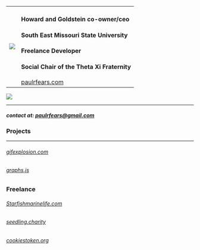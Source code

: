 <table>
  <tr>
  <td>
    <img src="https://user-images.githubusercontent.com/25472414/137795875-f575e6b2-c3f5-4ebb-b21e-1ab1aa411f78.gif"/>
  </td>
  <td>
    <h4>Howard and Goldstein co-owner/ceo</h4>
    <h4>South East Missouri State University</h4>
    <h4>Freelance Developer</h4>
    <h4>Social Chair of the Theta Xi Fraternity</h4>
    <a href="paulrfears.com">paulrfears.com</a>
  </td>
 </tr>
</table>



<img src="https://paulrfears.com/thing.svg"/>



---
##### contact at: paulrfears@gmail.com
### Projects
---
###### [gifexplosion.com](https://gifexplosion.com)
###### [graphs.js](https://paulfears.github.io/Graphs/)

### Freelance
###### [Starfishmarinelife.com](https://starfishmarinelife.com/)
###### [seedling.charity](https://seedling.charity/)
###### [cookiestoken.org](https://cookiestoken.org/)



<!--
**paulfears/paulfears** is a ✨ _special_ ✨ repository because its `README.md` (this file) appears on your GitHub profile.

Here are some ideas to get you started:

- 🔭 I’m currently working on ...
- 🌱 I’m currently learning ...
- 👯 I’m looking to collaborate on ...
- 🤔 I’m looking for help with ...
- 💬 Ask me about ...
- 📫 How to reach me: ...
- 😄 Pronouns: ...
- ⚡ Fun fact: ...
-->
